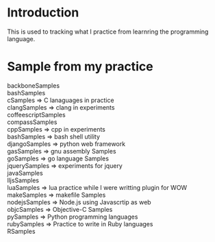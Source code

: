 # Introduction

This is used to tracking what I practice from learnring the programming language.

# Sample from my practice

backboneSamples <br>
bashSamples <br>
cSamples      => C lanaguages in practice<br>
clangSamples  => clang in experiments<br>
coffeescriptSamples <br>
compassSamples <br>
cppSamples    => cpp in experiments<br>
bashSamples   => bash shell utility<br>
djangoSamples => python web framework<br>
gasSamples    => gnu assembly Samples<br>
goSamples     => go language Samples<br>
jquerySamples => experiments for jquery<br>
javaSamples <br>
lljsSamples <br>
luaSamples    => lua practice while I were writting plugin for WOW <br>
makeSamples   => makefile Samples<br>
nodejsSamples => Node.js using Javascrtip as web<br>
objcSamples   => Objective-C Samples<br>
pySamples     => Python programming languages<br>
rubySamples   => Practice to write in Ruby languages<br>
RSamples <br>

